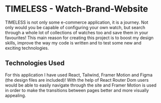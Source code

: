 # TIMELESS - Watch-Brand-Website

TIMELESS is not only some e-commerce application, it is a journey.
Not only would you be capable of configuring your own watch, but search through a whole lot of collections of watches too and save them in your favourites!
This main reason for creating this project is to boost my design skills, improve the way my code is written and to test some new and exciting technologies.

## Technologies Used

For this application I have used React, Tailwind, Framer Motion and Figma (the design files are included)!
With the help of React Router Dom users would be able to easily navigate through the site and Framer Motion is used in order to make the transitions between pages better and more visually appealing. 
